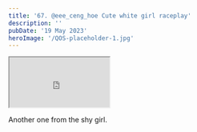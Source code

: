 ```yaml
---
title: '67. @eee_ceng_hoe Cute white girl raceplay'
description: ''
pubDate: '19 May 2023'
heroImage: '/QOS-placeholder-1.jpg'
---
```

<iframe src="https://drive.google.com/file/d/14peQGuDEz4DkkucXteZNFBxYT5fmweZW/preview" width="200" height="100" allow="autoplay" allowfullscreen="allowfullscreen"></iframe>

Another one from the shy girl.